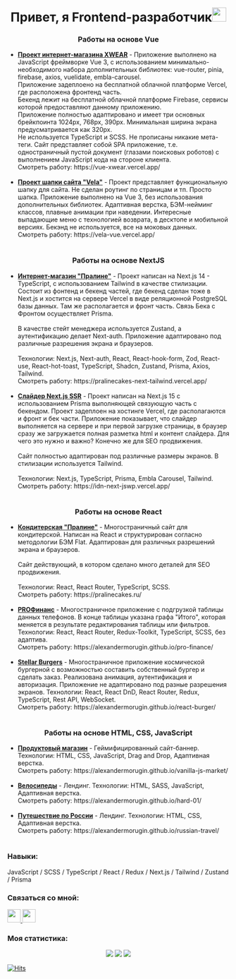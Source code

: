 <h1 align="center">Привет, я Frontend-разработчик<img src="https://github.com/blackcater/blackcater/raw/main/images/Hi.gif" height="32"/></h1>

<h3 align="center">Работы на основе Vue</h3>
<ul>
    <li><b><a href="https://github.com/AlexanderMorugin/vue-xwear">Проект интернет-магазина XWEAR</a></b> - Приложение выполнено на JavaScript фреймворке Vue 3, с использованием минимально-необходимого набора дополнительных библиотек: vue-router, pinia, firebase, axios, vuelidate, embla-carousel.<br>Приложение задеплоено на бесплатной облачной платформе Vercel, где расположена фронтенд часть.<br>Бекенд лежит на бесплатной облачной платформе Firebase, сервисы которой предоставляют данному приложению.<br>Приложение полностью адаптировано и имеет три основных брейкпоинта 1024px, 768px, 390px. Минимальная ширина экрана предусматривается как 320px.<br>Не используется TypeScript и SCSS. Не прописаны никакие мета-теги. Сайт представляет собой SPA приложение, т.е. одностраничный пустой документ (глазами поисковых роботов) с выполнением JavaScript кода на стороне клиента.<br>Смотреть работу: https://vue-xwear.vercel.app/<br><br>
    </li>
    <li><b><a href="https://github.com/AlexanderMorugin/vela-vue">Проект шапки сайта "Vela"</a></b> - Проект представляет функциональную шапку для сайта. Не сделан роутинг по страницам и тп. Просто шапка. Приложение выполнено на Vue 3, без использования дополнительных библиотек. Адаптивная верстка, БЭМ-нейминг классов, плавные анимации при наведении. Интересные выпадающие меню с технологией возврата, в десктопе и мобильной версиях. Бекэнд не используется, все на моковых данных.<br>Смотреть работу: https://vela-vue.vercel.app/<br><br>
    </li>
</ul>

    
<h3 align="center">Работы на основе NextJS</h3>
<ul>
    <li><b><a href="https://github.com/AlexanderMorugin/pralinecakes-next-tailwind">Интернет-магазин "Пралине"</a></b> - Проект написан на Next.js 14 - TypeScript, с использованием Tailwind в качестве стилизации. Состоит из фонтенд и бекенд частей, где бекенд сделан тоже в Next.js и хостится на сервере Vercel в виде реляционной PostgreSQL базы данных. Там же располагается и фронт часть. Связь Бека с Фронтом осуществляет Prisma.<br><br>В качестве стейт менеджера используется Zustand, а аутентификацию делает Next-auth. Приложение адаптировано под различные разрешения экрана и браузеров.<br><br>Технологии: Next.js, Next-auth, React, React-hook-form, Zod, React-use, React-hot-toast, TypeScript, Shadcn, Zustand, Prisma, Axios, Tailwind.<br>Смотреть работу: https://pralinecakes-next-tailwind.vercel.app/<br><br>
  </li>
    
  <li><b><a href="https://github.com/AlexanderMorugin/idn-next">Слайдер Next.js SSR</a></b> - Проект написан на Next.js 15 с использованием Prisma выполняющей связующую часть с бекендом. Проект задеплоен на хостинге Vercel, где располагаются и фронт и бек части. Приложение показывает, что слайдер выполняется на сервере и при первой загрузке страницы, в браузер сразу же загружается полная разметка html и контент слайдера. Для чего это нужно и важно? Конечно же для SEO продвижения.<br><br>Сайт полностью адаптирован под различные размеры экранов. В стилизации используется Tailwind.<br><br>Технологии: Next.js, TypeScript, Prisma, Embla Carousel, Tailwind.<br>Смотреть работу: https://idn-next-jswp.vercel.app/<br><br>
  </li>
</ul>

<h3 align="center">Работы на основе React</h3>
<ul>
  <li><b><a href="https://github.com/AlexanderMorugin/pralinecakes-react">Кондитерская "Пралине"</a></b> - Многостраничный сайт для кондитерской. Написан на React и структурирован согласно методологии БЭМ Flat. Адаптирован для различных разрешений экрана и браузеров.<br><br>Сайт действующий, в котором сделано много деталей для SEO продвижения.<br><br>Технологии: React, React Router, TypeScript, SCSS.<br>Смотреть работу: https://pralinecakes.ru/<br><br>
  </li>
  <li><b><a href="https://github.com/AlexanderMorugin/pro-finance">PROФинанс</a></b> - Многостраничное приложение с подгрузкой таблицы данных телефонов. В конце таблицы указана графа "Итого", которая меняется в результате редактирования таблицы или фильтров. Технологии: React, React Router, Redux-Toolkit, TypeScript, SCSS, без адаптива.<br>Смотреть работу: https://alexandermorugin.github.io/pro-finance/<br><br>
  </li>  
  <li><b><a href="https://github.com/AlexanderMorugin/react-burger">Stellar Burgers</a></b> - Многостраничное приложение космической бургерной с возможностью составить собственный бургер и сделать заказ. Реализована анимация, аутентификация и авторизация. Приложение не адаптировано под разные разрешения экранов. Технологии: React, React DnD, React Router, Redux, TypeScript, Rest API, WebSocket.<br>Смотреть работу: https://alexandermorugin.github.io/react-burger/<br><br>
  </li>   
</ul>

<h3 align="center">Работы на основе HTML, CSS, JavaScript</h3>
<ul>
  <li><b><a href="https://github.com/AlexanderMorugin/vanilla-js-market">Продуктовый магазин</a></b> - Геймифицированный сайт-баннер. Технологии: HTML, CSS, JavaScript, Drag and Drop, Адаптивная верстка.<br>Смотреть работу: https://alexandermorugin.github.io/vanilla-js-market/<br><br></li>
  <li><b><a href="https://github.com/AlexanderMorugin/hard-01">Велосипеды</a></b> - Лендинг. Технологии: HTML, SASS, JavaScript, Адаптивная верстка.<br>Смотреть работу: https://alexandermorugin.github.io/hard-01/<br><br></li>
  <li><b><a href="https://github.com/AlexanderMorugin/russian-travel">Путешествие по России</a></b> - Лендинг. Технологии: HTML, CSS, Адаптивная верстка.<br>Смотреть работу: https://alexandermorugin.github.io/russian-travel/<br><br></li>
</ul>
    
<h3 align="left">Навыки:</h3>
<p align="left">JavaScript / SCSS / TypeScript / React / Redux / Next.js / Tailwind / Zustand / Prisma</p>

<h3 align="left">Связаться со мной:</h3>
<p align="left">
  <a href="https://t.me/alexander_morugin">
    <img src="https://img.shields.io/badge/Telegram-2CA5E0?style=for-the-badge&logo=telegram&logoColor=white" height="30">
  </a>
  <a href="mailto:nobilis@bk.ru">
    <img src="https://img.shields.io/badge/Mail-red?logo=gmail&logoColor=white&style=for-the-badge" height="30">
  </a>    
</p>

<h3 align="left">Моя статистика:</h3>
<div align="center">
  <img src="http://github-profile-summary-cards.vercel.app/api/cards/profile-details?username=AlexanderMorugin&theme=react" />
  <img src="http://github-profile-summary-cards.vercel.app/api/cards/repos-per-language?username=AlexanderMorugin&theme=react" />
  <img src="http://github-profile-summary-cards.vercel.app/api/cards/stats?username=AlexanderMorugin&theme=react" />
</div>

[![Hits](https://hits.seeyoufarm.com/api/count/incr/badge.svg?url=https%3A%2F%2Fgithub.com%2FAlexanderMorugin%2Fhit-counter&count_bg=%233D85C8&title_bg=%23213E57&icon=&icon_color=%23C27927&title=profile+views&edge_flat=false)](https://hits.seeyoufarm.com)

